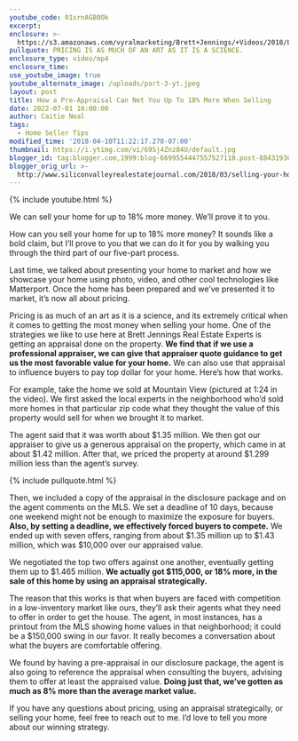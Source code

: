 ```yaml
---
youtube_code: 01srnAGB0Ok
excerpt:
enclosure: >-
  https://s3.amazonaws.com/vyralmarketing/Brett+Jennings/+Videos/2018/Los+Gatos+Real+Estate+Agent-+How+to+sell+for+more+part+3.mp4
pullquote: PRICING IS AS MUCH OF AN ART AS IT IS A SCIENCE.
enclosure_type: video/mp4
enclosure_time:
use_youtube_image: true
youtube_alternate_image: /uploads/part-3-yt.jpeg
layout: post
title: How a Pre-Appraisal Can Net You Up To 18% More When Selling
date: 2022-07-01 16:00:00
author: Caitie Neal
tags:
  - Home Seller Tips
modified_time: '2018-04-10T11:22:17.270-07:00'
thumbnail: https://i.ytimg.com/vi/69Sj4Znz84U/default.jpg
blogger_id: tag:blogger.com,1999:blog-6699554447557527118.post-884319304880513652
blogger_orig_url: >-
  http://www.siliconvalleyrealestatejournal.com/2018/03/selling-your-home-for-up-to-18-more.html
---
```

{% include youtube.html %}

We can sell your home for up to 18% more money. We’ll prove it to you.

How can you sell your home for up to 18% more money? It sounds like a bold claim, but I’ll prove to you that we can do it for you by walking you through the third part of our five-part process.

Last time, we talked about presenting your home to market and how we showcase your home using photo, video, and other cool technologies like Matterport. Once the home has been prepared and we’ve presented it to market, it’s now all about pricing.

Pricing is as much of an art as it is a science, and its extremely critical when it comes to getting the most money when selling your home. One of the strategies we like to use here at Brett Jennings Real Estate Experts is getting an appraisal done on the property. **We find that if we use a professional appraiser, we can give that appraiser quote guidance to get us the most favorable value for your home.** We can also use that appraisal to influence buyers to pay top dollar for your home. Here’s how that works.

For example, take the home we sold at Mountain View (pictured at 1:24 in the video). We first asked the local experts in the neighborhood who’d sold more homes in that particular zip code what they thought the value of this property would sell for when we brought it to market.

The agent said that it was worth about $1.35 million. We then got our appraiser to give us a generous appraisal on the property, which came in at about $1.42 million. After that, we priced the property at around $1.299 million less than the agent’s survey.

{% include pullquote.html %}

Then, we included a copy of the appraisal in the disclosure package and on the agent comments on the MLS. We set a deadline of 10 days, because one weekend might not be enough to maximize the exposure for buyers. **Also, by setting a deadline, we effectively forced buyers to compete.** We ended up with seven offers, ranging from about $1.35 million up to $1.43 million, which was $10,000 over our appraised value.

We negotiated the top two offers against one another, eventually getting them up to $1.465 million. **We actually got $115,000, or 18% more, in the sale of this home by using an appraisal strategically.**

The reason that this works is that when buyers are faced with competition in a low-inventory market like ours, they’ll ask their agents what they need to offer in order to get the house. The agent, in most instances, has a printout from the MLS showing home values in that neighborhood; it could be a $150,000 swing in our favor. It really becomes a conversation about what the buyers are comfortable offering.

We found by having a pre-appraisal in our disclosure package, the agent is also going to reference the appraisal when consulting the buyers, advising them to offer at least the appraised value. **Doing just that, we’ve gotten as much as 8% more than the average market value.**

If you have any questions about pricing, using an appraisal strategically, or selling your home, feel free to reach out to me. I’d love to tell you more about our winning strategy.
